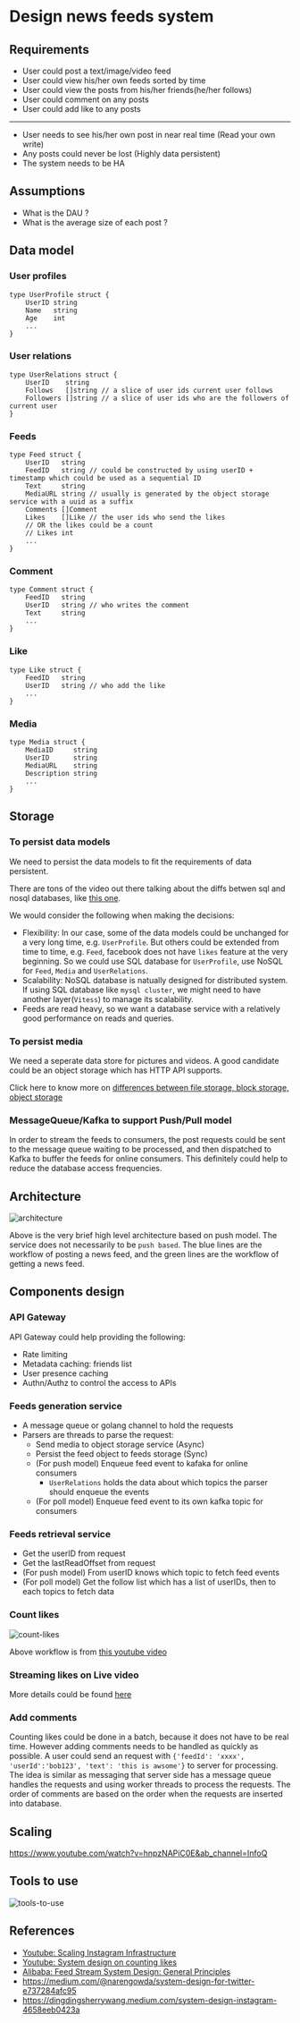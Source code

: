 # Design news feeds system

## Requirements

- User could post a text/image/video feed
- User could view his/her own feeds sorted by time
- User could view the posts from his/her friends(he/her follows)
- User could comment on any posts
- User could add like to any posts

---

- User needs to see his/her own post in near real time (Read your own write)
- Any posts could never be lost (Highly data persistent)
- The system needs to be HA

## Assumptions

- What is the DAU ?
- What is the average size of each post ?

## Data model

### User profiles

``` golang
type UserProfile struct {
    UserID string
    Name   string
    Age    int
    ...
}
```

### User relations

``` golang
type UserRelations struct {
    UserID    string
    Follows   []string // a slice of user ids current user follows
    Followers []string // a slice of user ids who are the followers of current user
}
```

### Feeds

``` golang
type Feed struct {
    UserID   string
    FeedID   string // could be constructed by using userID + timestamp which could be used as a sequential ID
    Text     string
    MediaURL string // usually is generated by the object storage service with a uuid as a suffix
    Comments []Comment
    Likes    []Like // the user ids who send the likes
    // OR the likes could be a count
    // Likes int
    ...
}
```

### Comment

``` golang
type Comment struct {
    FeedID   string
    UserID   string // who writes the comment
    Text     string
    ...
}
```

### Like

``` golang
type Like struct {
    FeedID   string
    UserID   string // who add the like
    ...
}
```

### Media

``` golang
type Media struct {
    MediaID     string
    UserID      string
    MediaURL    string
    Description string
    ...
}
```

## Storage

### To persist data models

We need to persist the data models to fit the requirements of data persistent.

There are tons of the video out there talking about the diffs betwen sql and nosql databases,
like [this one](https://towardsdatascience.com/databases-101-sql-vs-nosql-which-fits-your-data-better-45e744981351).

We would consider the following when making the decisions:

- Flexibility: In our case, some of the data models could be unchanged for a very long time, e.g. `UserProfile`.
  But others could be extended from time to time, e.g. `Feed`, facebook does not have `likes` feature at the very beginning.
  So we could use SQL database for `UserProfile`, use NoSQL for `Feed`, `Media` and `UserRelations`.
- Scalability: NoSQL database is natually designed for distributed system. If using SQL database like `mysql cluster`,
  we might need to have another layer(`Vitess`) to manage its scalability.
- Feeds are read heavy, so we want a database service with a relatively good performance on reads and queries.

### To persist media

We need a seperate data store for pictures and videos. A good candidate could be an object storage which has HTTP API supports.

Click here to know more on [differences between file storage, block storage, object storage](https://daniel-guo.gitbook.io/notebook/miscellaneous/file-nas-vs-block-san-vs-object-storage)

### MessageQueue/Kafka to support Push/Pull model

In order to stream the feeds to consumers, the post requests could be sent to the message queue waiting to be processed,
and then dispatched to Kafka to buffer the feeds for online consumers. This definitely could help to reduce the database
access frequencies.

## Architecture

![architecture](resources/architecture.png)

Above is the very brief high level architecture based on push model. The service does not necessarily to be `push based`.
The blue lines are the workflow of posting a news feed, and the green lines are the workflow of getting a news feed.

## Components design

### API Gateway

API Gateway could help providing the following:

- Rate limiting
- Metadata caching: friends list
- User presence caching
- Authn/Authz to control the access to APIs

### Feeds generation service

- A message queue or golang channel to hold the requests
- Parsers are threads to parse the request:
  - Send media to object storage service (Async)
  - Persist the feed object to feeds storage (Sync)
  - (For push model) Enqueue feed event to kafaka for online consumers
    - `UserRelations` holds the data about which topics the parser should enqueue the events
  - (For poll model) Enqueue feed event to its own kafka topic for consumers

### Feeds retrieval service

- Get the userID from request
- Get the lastReadOffset from request
- (For push model) From userID knows which topic to fetch feed events
- (For poll model) Get the follow list which has a list of userIDs, then to each topics to fetch data

### Count likes

![count-likes](./resources/count-likes.png)

Above workflow is from [this youtube video](https://www.youtube.com/watch?v=bUHFg8CZFws&ab_channel=SystemDesignInterview)

### Streaming likes on Live video

More details could be found [here](../real-time-interactions-on-live-video/readme.md)

### Add comments

Counting likes could be done in a batch, because it does not have to be real time. However adding comments needs to be
handled as quickly as possible.
A user could send an request with `{'feedId': 'xxxx', 'userId':'bob123', 'text': 'this is awsome'}` to server for processing.
The idea is similar as messaging that server side has a message queue handles the requests and using worker threads to
process the requests. The order of comments are based on the order when the requests are inserted into database.

## Scaling

<https://www.youtube.com/watch?v=hnpzNAPiC0E&ab_channel=InfoQ>

## Tools to use

![tools-to-use](./resources/tools-to-use.png)

## References

- [Youtube: Scaling Instagram Infrastructure](https://www.youtube.com/watch?v=hnpzNAPiC0E&t=12s&ab_channel=InfoQ)
- [Youtube: System design on counting likes](https://www.youtube.com/watch?v=bUHFg8CZFws&ab_channel=SystemDesignInterview)
- [Alibaba: Feed Stream System Design: General Principles](https://www.alibabacloud.com/blog/feed-stream-system-design-general-principles_595900)
- <https://medium.com/@narengowda/system-design-for-twitter-e737284afc95>
- <https://dingdingsherrywang.medium.com/system-design-instagram-4658eeb0423a>
